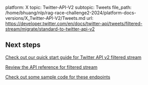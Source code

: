 platform: X
topic: Twitter-API-V2
subtopic: Tweets
file_path: /home/bhuang/nlp/rag-race-challenge2-2024/platform-docs-versions/X_Twitter-API-V2/Tweets.md
url: https://developer.twitter.com/en/docs/twitter-api/tweets/filtered-stream/migrate/standard-to-twitter-api-v2

## Next steps

[Check out our quick start guide for Twitter API v2 filtered stream](https://developer.twitter.com/en/docs/twitter-api/tweets/filtered-stream/quick-start "Check out our quick start guide for Twitter API v2 filtered stream")

[Review the API reference for filtered stream](https://developer.twitter.com/en/docs/twitter-api/tweets/filtered-stream/api-reference "Review the API reference for filtered stream")

[Check out some sample code for these endpoints](https://github.com/twitterdev/Twitter-API-v2-sample-code "Check out some sample code for these endpoints")